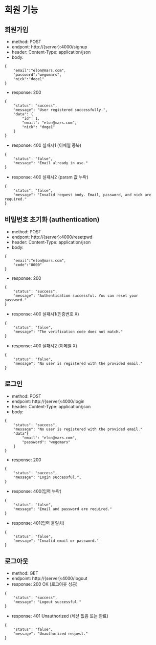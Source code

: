 # 회원 기능
## 회원가입
- method: POST
- endpont: http://{server}:4000/signup
- header: Content-Type: application/json
- body: 
```
{
    "email":"elon@mars.com",
    "password":"wegomars",
    "nick":"doge1"
}
```

- response: 200
```
{
    "status": "success",
    "message": "User registered successfully.",
    "data": {
        "id": 1,
        "email": "elon@mars.com",
        "nick": "doge1"
    }
}
```

- response: 400 실패시1 (이메일 중복)
```
{
    "status": "false",
    "message": "Email already in use."
}
```

- response: 400 실패시2 (param 값 누락)
```
{
    "status": "false",
    "message": "Invalid request body. Email, password, and nick are required."
}
```

## 비밀번호 초기화 (authentication) 
- method: POST
- endpont: http://{server}:4000/resetpwd
- header: Content-Type: application/json
- body: 
```
{
    "email":"elon@mars.com",
    "code":"0000"
}
```
- response: 200
```
{
    "status": "success",
    "message": "Authentication successful. You can reset your password."
}
```
- response: 400 실패시1(인증번호 X)
```
{
    "status": "false",
    "message": "The verification code does not match."
}
```
- response: 400 실패시2 (이메일 X)
```
{
    "status": "false",
    "message": "No user is registered with the provided email."
}
```

## 로그인
- method: POST
- endpoint: http://{server}:4000/login
- header: Content-Type: application/json
- body:
```
{
    "status": "success",
    "message": "No user is registered with the provided email."
    "data"{
        "email": "elon@mars.com",
        "password": "wegomars"
    }
}
```
- response: 200
```
{
    "status": "success",
    "message": "Login successful.",
}
```
- response: 400(입력 누락)
```
{
    "status": "false",
    "message": "Email and password are required."
}
```
- response: 401(입력 불일치)
```
{
    "status": "false",
    "message": "Invalid email or password."
}
```

## 로그아웃
- method: GET
- endpoint: http://{server}:4000/logout
- response: 200 OK (로그아웃 성공)
```
{  
    "status": "success",
    "message": "Logout successful."
}
```
- response: 401 Unauthorized (세션 없음 또는 만료)
```
{
    "status": "false",
    "message": "Unauthorized request."
}
```